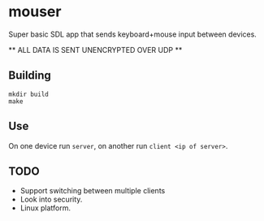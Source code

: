 # mouser

Super basic SDL app that sends keyboard+mouse input between devices.

** ALL DATA IS SENT UNENCRYPTED OVER UDP **

## Building

```
mkdir build
make
```

## Use
On one device run `server`, on another run `client <ip of server>`.

## TODO
* Support switching between multiple clients
* Look into security.
* Linux platform.
